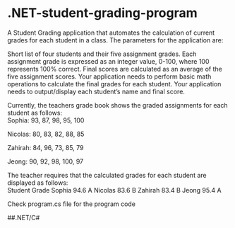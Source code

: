 # .NET-student-grading-program
A Student Grading application that automates the calculation of current grades for each student in a class. The parameters for the application are:

Short list of four students and their five assignment grades.
Each assignment grade is expressed as an integer value, 0-100, where 100 represents 100% correct.
Final scores are calculated as an average of the five assignment scores.
Your application needs to perform basic math operations to calculate the final grades for each student.
Your application needs to output/display each student’s name and final score.

Currently, the teachers grade book shows the graded assignments for each student as follows:
<br>
Sophia: 93, 87, 98, 95, 100

Nicolas: 80, 83, 82, 88, 85

Zahirah:   84, 96, 73, 85, 79

Jeong:  90, 92, 98, 100, 97

The teacher requires that the calculated grades for each student are displayed as follows:
<br>
Student     Grade
Sophia      94.6  A
Nicolas     83.6  B
Zahirah     83.4  B
Jeong       95.4  A

Check program.cs file for the program code

##.NET/C#

